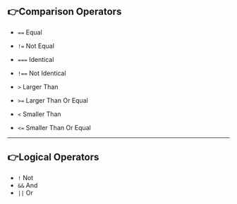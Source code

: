 ## :point_right:Comparison Operators

  - `==` Equal
  - `!=` Not Equal

  - `===` Identical
  - `!==` Not Identical

  - `>` Larger Than
  - `>=` Larger Than Or Equal

  - `<` Smaller Than
  - `<=` Smaller Than Or Equal

  ---

## :point_right:Logical Operators

  - `!` Not
  - `&&` And
  - `||` Or